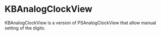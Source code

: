 KBAnalogClockView
=================

KBAnalogClockView is a version of PSAnalogClockView that allow manual setting of the digits.